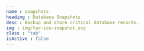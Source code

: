 ```yaml
---
name : snapshots
heading : Database Snapshots
desc : Backup and store critical database records.
img : img/tar-ico-snapshot.svg
class : "tab"
isActive : false
---
```

